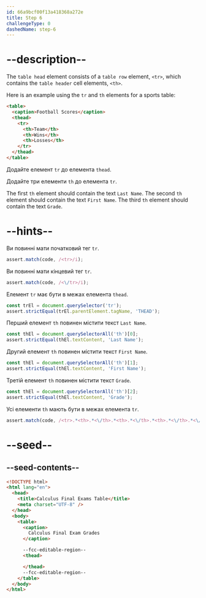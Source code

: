 ```yaml
---
id: 66a9bcf00f13a418368a272e
title: Step 6
challengeType: 0
dashedName: step-6
---
```


# --description--

The `table head` element consists of a `table row` element, `<tr>`, which contains the `table header` cell elements, `<th>`.

Here is an example using the `tr` and `th` elements for a sports table:

```html
<table>
  <caption>Football Scores</caption>
  <thead>
    <tr>
      <th>Team</th>
      <th>Wins</th>
      <th>Losses</th>
    </tr>
  </thead>
</table>
```

Додайте елемент `tr` до елемента `thead`.

Додайте три елементи `th` до елемента `tr`.

The first `th` element should contain the text `Last Name`. The second `th` element should contain the text `First Name`. The third `th` element should contain the text `Grade`.

# --hints--

Ви повинні мати початковий тег `tr`.

```js
assert.match(code, /<tr>/i);
```

Ви повинні мати кінцевий тег `tr`.

```js
assert.match(code, /<\/tr>/i);
```

Елемент `tr` має бути в межах елемента `thead`.

```js
const trEl = document.querySelector('tr');
assert.strictEqual(trEl.parentElement.tagName, 'THEAD');
```

Перший елемент `th` повинен містити текст `Last Name`.

```js
const thEl = document.querySelectorAll('th')[0];
assert.strictEqual(thEl.textContent, 'Last Name');
```

Другий елемент `th` повинен містити текст `First Name`.

```js
const thEl = document.querySelectorAll('th')[1];
assert.strictEqual(thEl.textContent, 'First Name');
```

Третій елемент `th` повинен містити текст `Grade`.

```js
const thEl = document.querySelectorAll('th')[2];
assert.strictEqual(thEl.textContent, 'Grade');
```

Усі елементи `th` мають бути в межах елемента `tr`.

```js
assert.match(code, /<tr>.*<th>.*<\/th>.*<th>.*<\/th>.*<th>.*<\/th>.*<\/tr>/is);
```

# --seed--

## --seed-contents--

```html
<!DOCTYPE html>
<html lang="en">
  <head>
    <title>Calculus Final Exams Table</title>
    <meta charset="UTF-8" />
  </head>
  <body>
    <table>
      <caption>
        Calculus Final Exam Grades
      </caption>

      --fcc-editable-region--
      <thead>     

      </thead>
      --fcc-editable-region--
    </table>
  </body>
</html>
```
